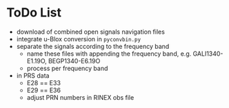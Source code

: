 # ToDo List

- download of combined open signals navigation files
- integrate u-Blox conversion in `pyconvbin.py`
- separate the signals according to the frequency band
    + name these files with appending the frequency band, e.g. GALI1340-E1.19O, BEGP1340-E6.19O
    + process per frequency band
- in PRS data
    + E28 == E33
    + E29 == E36
    + adjust PRN numbers in RINEX obs file
